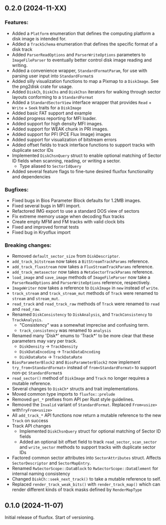 ## 0.2.0 (2024-11-XX)

### Features:

- Added a `Platform` enumeration that defines the computing platform a disk image is intended for.
- Added a `TrackSchema` enumeration that defines the specific format of a disk track
- Added `ParserReadOptions` and `ParserWriteOptions` parameters to `ImageFileParser` to eventually better control
  disk image reading and writing.
- Added a convenience wrapper, `StandardFormatParam`, for use with parsing user input into `StandardFormat`s
- Added silly visualization functions to map a Pixmap to a `DiskImage`. See the png2disk crate for usage.
- Added `DiskCh`, `DiskChs` and `DiskChsn` iterators for walking through sector layouts conforming to a `StandardFormat`
- Added a `StandardSectorView` interface wrapper that provides `Read` + `Write` + `Seek` traits for a `DiskImage`
- Added basic FAT support and example
- Added progress reporting for MFI loader.
- Added support for high density MFI images.
- Added support for WEAK chunk in PRI images.
- Added support for PFI (PCE Flux Image) images
- Added support for visualization of bitstream errors
- Added offset fields to track interface functions to support tracks with duplicate sector IDs
- Implemented `DiskChsnQuery` struct to enable optional matching of Sector ID fields when scanning, reading, or writing
  a sector.
    - Type aliased to `SectorIdQuery`
- Added several feature flags to fine-tune desired fluxfox functionality and dependencies

### Bugfixes:

- Fixed bugs in Bios Parameter Block defaults for 1.2MB images.
- Fixed several bugs in MFI import.
- Refactored IMG export to use a standard DOS view of sectors
- Fix extreme memory usage when decoding flux tracks
- Create empty MFM and FM tracks with valid clock bits
- Fixed and improved format tests
- Fixed bug in Kryoflux import

### Breaking changes:

- Removed `default_sector_size` from `DiskDescriptor`.
- `add_track_bitstream` now takes a `BitStreamTrackParams` reference.
- `add_track_fluxstream` now takes a `FluxStreamTrackParams` reference.
- `add_track_metasector` now takes a `MetaSectorTrackParams` reference.
- `load_image` and `save_image` methods of `ImageFileParser` now take a `ParserReadOptions` and `ParserWriteOptions`
  reference, respectively.
- `ImageWriter` now takes a reference to `DiskImage` in `new` instead of `write`.
- `track_stream` and `track_stream_mut` methods of `Track` were renamed to `stream` and `stream_mut`.
- `read_track` and `read_track_raw` methods of `Track` were renamed to `read` and `read_raw`.
- Renamed `DiskConsistency` to `DiskAnalysis`, and `TrackConsistency` to `TrackAnalysis`.
    - "Consistency" was a somewhat imprecise and confusing term.
    - `track_consistency` was renamed to `analysis`
- Renamed many 'Disk*' enums to 'Track*' to be more clear that these parameters may vary per track.
    - `DiskDensity` -> `TrackDensity`
    - `DiskDataEncoding` -> `TrackDataEncoding`
    - `DiskDataRate` -> `TrackDataRate`
- `BiosParameterBlock2` and `BiosParameterBlock2` now implement `try_from<StandardFormat>` instead of
  `from<StandardFormat>` to support non-pc `StandardFormat`s
- `read_sector()` method of `DiskImage` and `Track` no longer requires a mutable reference.
- Several changes to `DiskCh*` structs and trait implementations.
- Moved common type imports to `fluxfox::prelude`
- Removed `get_*` prefixes from API per Rust style guidelines.
- Removed the `Invalid` variant of `StandardFormat`. Replaced `From<usize>` with`TryFrom<usize>`
- All `add_track_*` API functions now return a mutable reference to the new `Track` on success
- Track API changes
    - Implemented `DiskChsnQuery` struct for optional matching of Sector ID fields
    - Added an optional bit offset field to track `read_sector`, `scan_sector` and `write_sector` methods to support
      tracks with duplicate sector IDs
- Factored common sector attributes into `SectorAttributes` struct. Affects `SectorDescriptor` and `SectorMapEntry`.
- Renamed `RwSectorScope::DataBlock` to `RwSectorScope::DataElement` for internal naming consistency
- Changed `DiskCh::seek_next_track()` to take a mutable reference to self.
- Replaced `render_track_weak_bits()` with `render_track_map()` which can render different kinds of track masks
  defined by `RenderMapType`

## 0.1.0 (2024-11-07)

Initial release of fluxfox. Start of versioning.